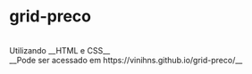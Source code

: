 # grid-preco


<br>
Utilizando __HTML e CSS__ <br>
__Pode ser acessado em https://vinihns.github.io/grid-preco/__
